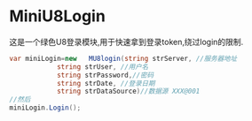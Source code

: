 # MiniU8Login
这是一个绿色U8登录模块,用于快速拿到登录token,绕过login的限制.  

```csharp
var miniLogin=new  	MU8login(string strServer, //服务器地址  
			string strUser, //用户名  
			string strPassword,//密码  
			string strDate, //登录日期  
			string strDataSource)//数据源 XXX@001  
//然后  
miniLogin.Login();  
```
